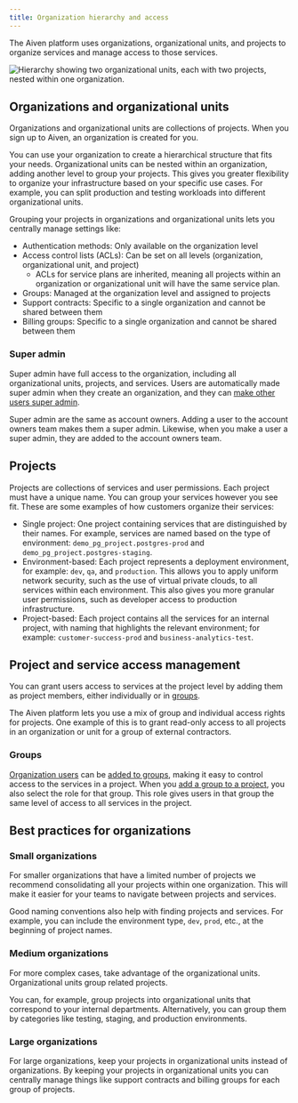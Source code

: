 ```yaml
---
title: Organization hierarchy and access
---
```


The Aiven platform uses organizations, organizational units, and projects to organize services and manage access to those services.

![Hierarchy showing two organizational units, each with two projects, nested within one organization.](/images/platform/concepts/organizations_hierarchy.png)

## Organizations and organizational units

Organizations and organizational units are collections of projects. When
you sign up to Aiven, an organization is created for you.

You can use your organization to create a hierarchical structure that
fits your needs. Organizational units can be nested within an
organization, adding another level to group your projects. This gives
you greater flexibility to organize your infrastructure based on your
specific use cases. For example, you can split production and
testing workloads into different organizational units.

Grouping your projects in organizations and organizational units lets
you centrally manage settings like:

- Authentication methods: Only available on the organization level
- Access control lists (ACLs): Can be set on all levels (organization,
  organizational unit, and project)
  - ACLs for service plans are inherited, meaning all projects
    within an organization or organizational unit will have the same
    service plan.
- Groups: Managed at the organization level and assigned to projects
- Support contracts: Specific to a single organization and cannot be
  shared between them
- Billing groups: Specific to a single organization and cannot be
  shared between them

### Super admin

Super admin have full access to the organization, including all
organizational units, projects, and services. Users are automatically
made super admin when they create an organization, and they can
[make other users super admin](/docs/platform/howto/make-super-admin).

Super admin are the same as account owners. Adding a user to the account
owners team makes them a super admin. Likewise, when you make a user a
super admin, they are added to the account owners team.

## Projects

Projects are collections of services and user permissions. Each project
must have a unique name. You can group your services however you see
fit. These are some examples of how customers organize their services:

-   Single project: One project containing services that are
    distinguished by their names. For example, services are named based
    on the type of environment: `demo_pg_project.postgres-prod` and
    `demo_pg_project.postgres-staging`.
-   Environment-based: Each project represents a deployment environment,
    for example: `dev`, `qa`, and `production`. This allows you to apply
    uniform network security, such as the use of virtual private clouds,
    to all services within each environment. This also gives you more
    granular user permissions, such as developer access to production
    infrastructure.
-   Project-based: Each project contains all the services for an
    internal project, with naming that highlights the relevant
    environment; for example: `customer-success-prod` and
    `business-analytics-test`.

## Project and service access management

You can grant users access to services at the project level by adding
them as project members, either individually or in
[groups](/docs/platform/howto/add-groups-projects).

The Aiven platform lets you use a mix of group and individual access
rights for projects. One example of this is to grant read-only access to
all projects in an organization or unit for a group of external
contractors.

### Groups

[Organization users](/docs/platform/howto/manage-org-users) can be [added to
groups](/docs/platform/howto/manage-groups), making it easy to control access to
the services in a project. When you [add a group to a
project](/docs/platform/howto/add-groups-projects), you also select the role for
that group. This role gives users in that group the same level of access to
all services in the project.

## Best practices for organizations

### Small organizations

For smaller organizations that have a limited number of projects we
recommend consolidating all your projects within one organization.
This will make it easier for your teams to navigate between projects and
services.

Good naming conventions also help with finding projects and services.
For example, you can include the environment type,  `dev`, `prod`,
etc., at the beginning of project names.

### Medium organizations

For more complex cases, take advantage of the
organizational units. Organizational units group related projects.

You can, for example, group projects into organizational units that
correspond to your internal departments. Alternatively, you can group
them by categories like testing, staging, and production environments.

### Large organizations

For large organizations, keep your projects in
organizational units instead of organizations. By keeping your
projects in organizational units you can centrally manage things like
support contracts and billing groups for each group of projects.
